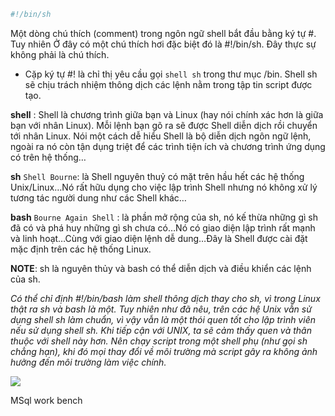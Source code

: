 ```sh
#!/bin/sh
```

Một dòng chú thích (comment) trong ngôn ngữ shell bắt đầu
bằng ký tự #. Tuy nhiên Ở đây có một chú thích hơi đặc biệt đó là #!/bin/sh. Đây thực sự không phải là chú thích.

- Cặp ký tự #! là chỉ thị yêu cầu gọi `shell sh` trong thư mục /bin. Shell sh sẽ chịu trách nhiệm thông dịch các lệnh nằm trong tập tin script được tạo.

**shell** : Shell là chương trình giữa bạn và Linux (hay nói chính xác hơn là giữa bạn với nhân Linux). Mỗi lệnh bạn gõ ra sẽ được Shell diễn dịch rồi chuyển tới nhân Linux. Nói một cách dễ hiểu Shell là bộ diễn dịch ngôn ngữ lệnh, ngoài ra nó còn tận dụng triệt để các trình tiện ích và chương trình ứng dụng có trên hệ thống…

**sh** `Shell Bourne`:  là Shell nguyên thuỷ có mặt trên hầu hết các hệ thống Unix/Linux…Nó rất hữu dụng cho việc lập trình Shell nhưng nó không xử lý tương tác người dung như các Shell khác…

**bash** `Bourne Again Shell`  :  là phần mở rộng của sh, nó kế thừa những gì sh đã có và phá huy những gì sh chưa có…Nó có giao diện lập trình rất mạnh và linh hoạt…Cùng với giao diện lệnh dễ dung…Đây là Shell được cài đặt mặc định trên các hệ thống Linux.

**NOTE**: sh là nguyên thủy và bash có thể  diễn dịch và điều khiển các lệnh của sh.

*Có thể chỉ định #!/bin/bash làm shell thông dịch thay cho sh, vì trong Linux thật ra
sh và bash là một. Tuy nhiên như đã nêu, trên các hệ Unix vẫn sử dụng shell sh làm
chuẩn, vì vậy vẫn là một thói quen tốt cho lập trình viên nếu sử dụng shell sh. Khi tiếp cận với UNIX, ta sẽ cảm thấy quen và thân thuộc với shell này hơn. Nên chạy
script trong một shell phụ (như gọi sh chẳng hạn), khi đó mọi thay đổi về môi
trường mà script gây ra không ảnh hưởng đến môi trường làm việc chính.*

<img src="https://imgur.com/a/bTAHt">


MSql work bench
